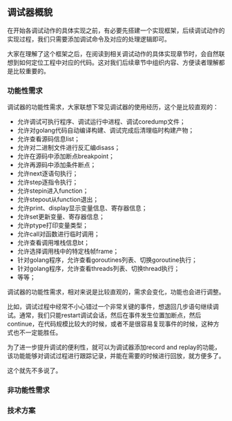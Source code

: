 ## 调试器概貌

在开始各调试动作的具体实现之前，有必要先搭建一个实现框架，后续调试动作的实现过程，我们只需要添加调试命令及对应的处理逻辑即可。

大家在理解了这个框架之后，在阅读到相关调试动作的具体实现章节时，会自然联想到如何定位工程中对应的代码。这对我们后续章节中组织内容、方便读者理解都是比较重要的。

### 功能性需求

调试器的功能性需求，大家联想下常见调试器的使用经历，这个是比较直观的：

-   允许调试可执行程序、调试运行中进程、调试coredump文件；
-   允许对golang代码自动编译构建、调试完成后清理临时构建产物；
-   允许查看源码信息list；
-   允许对二进制文件进行反汇编disass；
-   允许在源码中添加断点breakpoint；
-   允许再源码中添加条件断点；
-   允许next逐语句执行；
-   允许step逐指令执行；
-   允许stepin进入function；
-   允许stepout从function退出；
-   允许print、display显示变量信息、寄存器信息；
-   允许set更新变量、寄存器信息；
-   允许ptype打印变量类型；
-   允许call对函数进行临时调用；
-   允许查看调用堆栈信息bt；
-   允许选择调用栈中的特定栈帧frame；
-   针对golang程序，允许查看goroutines列表、切换goroutine执行；
-   针对golang程序，允许查看threads列表、切换thread执行；
-   等等；

调试器的功能性需求，相对来说是比较直观的，需求会变化，功能也会进行调整。

比如，调试过程中经常不小心错过一个非常关键的事件，想退回几步语句继续调试。通常，我们只能restart调试会话，然后在事件发生位置加断点，然后continue，在代码规模比较大的时候，或者不是很容易复现事件的时候，这种方式也不一定能胜任。

为了进一步提升调试的便利性，就可以为调试器添加record and replay的功能，该功能能够对调试过程进行跟踪记录，并能在需要的时候进行回放，就方便多了。

这个就先不多说了。

### 非功能性需求



### 技术方案